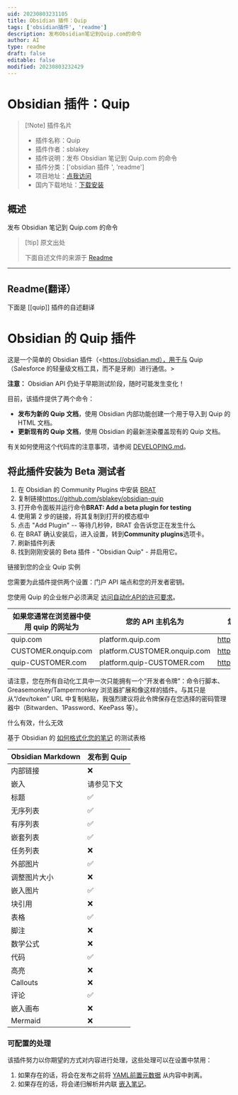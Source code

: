 ```yaml
---
uid: 20230803231105
title: Obsidian 插件：Quip
tags: ['obsidian插件', 'readme']
description: 发布Obsidian笔记到Quip.com的命令
author: AI
type: readme
draft: false
editable: false
modified: 20230803232429
---
```


# Obsidian 插件：Quip

> [!Note] 插件名片
> - 插件名称：Quip
> - 插件作者：sblakey
> - 插件说明：发布 Obsidian 笔记到 Quip.com 的命令
> - 插件分类：['obsidian 插件 ', 'readme']
> - 项目地址：[点我访问](https://github.com/sblakey/obsidian-quip)
> - 国内下载地址：[下载安装](https://pkmer.cn/products/plugin/pluginMarket/?quip)

## 概述

发布 Obsidian 笔记到 Quip.com 的命令

> [!tip] 原文出处
>
>下面自述文件的来源于 [Readme](https://ghproxy.net/https://raw.githubusercontent.com/sblakey/obsidian-quip/master/README.md)
>

---

## Readme(翻译）

下面是 [[quip]] 插件的自述翻译

# Obsidian 的 Quip 插件

这是一个简单的 Obsidian 插件（<https://obsidian.md），用于与 Quip（Salesforce 的轻量级文档工具，而不是牙刷）进行通信。>

**注意：** Obsidian API 仍处于早期测试阶段，随时可能发生变化！

目前，该插件提供了两个命令：

- **发布为新的 Quip 文档**，使用 Obsidian 内部功能创建一个用于导入到 Quip 的 HTML 文档。
- **更新现有的 Quip 文档**，使用 Obsidian 的最新渲染覆盖现有的 Quip 文档。

有关如何使用这个代码库的注意事项，请参阅 [DEVELOPING.md](./DEVELOPING.md)。

## 将此插件安装为 Beta 测试者

1. 在 Obsidian 的 Community Plugins 中安装 [BRAT](https://github.com/TfTHacker/obsidian42-brat)
2. 复制链接<https://github.com/sblakey/obsidian-quip>
3. 打开命令面板并运行命令**BRAT: Add a beta plugin for testing**
4. 使用第 2 步的链接，将其复制到打开的模态框中
5. 点击 "Add Plugin" -- 等待几秒钟，BRAT 会告诉您正在发生什么
6. 在 BRAT 确认安装后，进入设置，转到**Community plugins**选项卡。
7. 刷新插件列表
8. 找到刚刚安装的 Beta 插件 - "Obsidian Quip" - 并启用它。

链接到您的企业 Quip 实例

您需要为此插件提供两个设置：门户 API 端点和您的开发者密钥。

您使用 Quip 的企业帐户必须满足 [访问自动化API的许可要求](https://quip.com/dev/automation/documentation/current#section/License-Requirements)。

| 如果您通常在浏览器中使用 quip 的网址为 | 您的 API 主机名为 | 您可以在以下网址获取您的开发者令牌 |
| ------------------------------------------ | ---------------------------- | ------------------------------------- |
| quip.com                                   | platform.quip.com            | <https://quip.com/dev/token>            |
| CUSTOMER.onquip.com                        | platform.CUSTOMER.onquip.com | <https://CUSTOMER.onquip.com/dev/token> |
| quip-CUSTOMER.com                          | platform.quip-CUSTOMER.com   | <https://quip-CUSTOMER.com/dev/token>   |

请注意，您在所有自动化工具中一次只能拥有一个“开发者令牌”：命令行脚本、Greasemonkey/Tampermonkey 浏览器扩展和像这样的插件。与其只是从“/dev/token” URL 中复制粘贴，我强烈建议将此令牌保存在您选择的密码管理器中（Bitwarden、1Password、KeePass 等）。

什么有效，什么无效

基于 Obsidian 的 [如何格式化您的笔记](https://help.obsidian.md/How+to/Format+your+notes) 的测试表格

| Obsidian Markdown | 发布到 Quip              |
| ----------------- | ---------------------- |
| 内部链接          | :x:                    |
| 嵌入              | 请参见下文              |
| 标题              | :white_check_mark:     |
| 无序列表          | :white_check_mark:     |
| 有序列表          | :white_check_mark:     |
| 嵌套列表          | :white_check_mark:     |
| 任务列表          | :x:                    |
| 外部图片          | :white_check_mark:     |
| 调整图片大小      | :x:                    |
| 嵌入图片          | :white_check_mark:     |
| 块引用            | :x:                    |
| 表格              | :white_check_mark:     |
| 脚注              | :x:                    |
| 数学公式          | :x:                    |
| 代码              | :white_check_mark:     |
| 高亮              | :x:                    |
| Callouts          | :x:                    |
| 评论              | :white_check_mark:     |
| 嵌入画布          | :x:                    |
| Mermaid           | :x:                    |

### 可配置的处理

该插件努力以你期望的方式对内容进行处理，这些处理可以在设置中禁用：

1. 如果存在的话，将会在发布之前将 [YAML前置元数据](https://help.obsidian.md/Advanced+topics/YAML+front-matter) 从内容中剥离。
2. 如果存在的话，将会递归解析并内联 [嵌入笔记](https://help.obsidian.md/How+to/Embed+files)。



